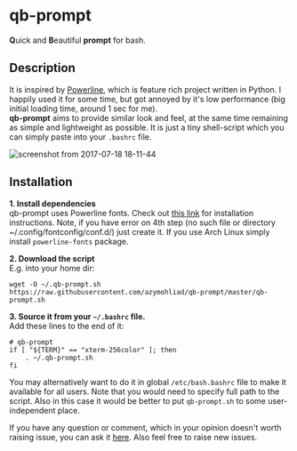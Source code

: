 # qb-prompt

**Q**uick and **B**eautiful **prompt** for bash.  

## Description

It is inspired by [Powerline](https://github.com/powerline/powerline), which is feature rich project written in Python. I happily used it for some time, but got annoyed by it's low performance (big initial loading time, around 1 sec for me).   
**qb-prompt** aims to provide similar look and feel, at the same time remaining as simple and lightweight as possible. It is just a tiny shell-script which you can simply paste into your `.bashrc` file.

![screenshot from 2017-07-18 18-11-44](https://user-images.githubusercontent.com/4020369/28313033-d6102df0-6be7-11e7-95df-53f1735812e3.png)

## Installation

**1. Install dependencies**  
qb-prompt uses Powerline fonts. Check out [this link](https://powerline.readthedocs.io/en/latest/installation/linux.html#fonts-installation) for installation instructions. Note, if you have error on 4th step (no such file or directory ~/.config/fontconfig/conf.d/) just create it.
If you use Arch Linux simply install `powerline-fonts` package.

**2. Download the script**  
E.g. into your home dir:
```
wget -O ~/.qb-prompt.sh https://raw.githubusercontent.com/azymohliad/qb-prompt/master/qb-prompt.sh
```

**3. Source it from your `~/.bashrc` file.**  
Add these lines to the end of it:
```
# qb-prompt
if [ "${TERM}" == "xterm-256color" ]; then
    . ~/.qb-prompt.sh
fi
```
You may alternatively want to do it in global `/etc/bash.bashrc` file to make it available for all users. Note that you would need to specify full path to the script. Also in this case it would be better to put `qb-prompt.sh` to some user-independent place.

If you have any question or comment, which in your opinion doesn't worth raising issue, you can ask it [here](https://github.com/azymohliad/qb-prompt/issues/1). Also feel free to raise new issues.
